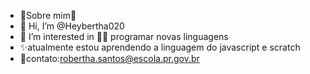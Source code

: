 -  🌺Sobre mim🌺
- 👋 Hi, I’m @Heybertha020
- 👀 I’m interested in 👩‍💻 programar novas linguagens
- ✨atualmente estou aprendendo a linguagem do javascript e scratch
-  🌈contato:robertha.santos@escola.pr.gov.br

<!---
Heybertha0202/Heybertha0202 is a ✨ special ✨ repository because its `README.md` (this file) appears on your GitHub profile.
You can click the Preview link to take a look at your changes.
--->
